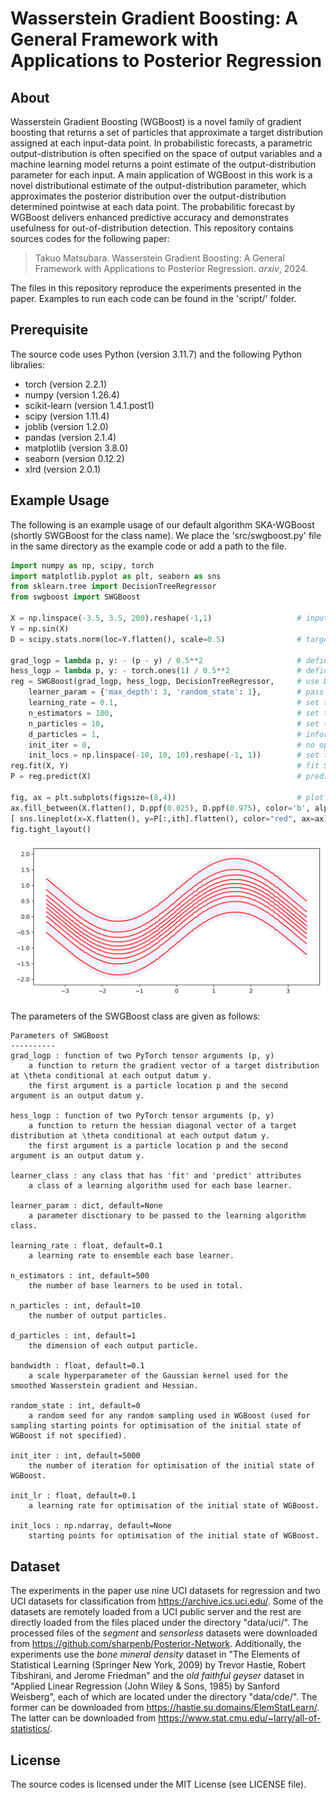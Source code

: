 # Wasserstein Gradient Boosting: A General Framework with Applications to Posterior Regression



## About

Wasserstein Gradient Boosting (WGBoost) is a novel family of gradient boosting that returns a set of particles that approximate a target distribution assigned at each input-data point.
In probabilistic forecasts, a parametric output-distribution is often specified on the space of output variables and a machine learning model returns a point estimate of the output-distribution parameter for each input.
A main application of WGBoost in this work is a novel distributional estimate of the output-distribution parameter, which approximates the posterior distribution over the output-distribution determined pointwise at each data point.
The probabilitic forecast by WGBoost delivers enhanced predictive accuracy and demonstrates usefulness for out-of-distribution detection.
This repository contains sources codes for the following paper:

> Takuo Matsubara. Wasserstein Gradient Boosting: A General Framework with Applications to Posterior Regression. *arxiv*, 2024.

The files in this repository reproduce the experiments presented in the paper. Examples to run each code can be found in the 'script/' folder.



## Prerequisite

The source code uses Python (version 3.11.7) and the following Python libralies:

- torch (version 2.2.1)
- numpy (version 1.26.4)
- scikit-learn (version 1.4.1.post1)
- scipy (version 1.11.4)
- joblib (version 1.2.0)
- pandas (version 2.1.4)
- matplotlib (version 3.8.0)
- seaborn (version 0.12.2)
- xlrd (version 2.0.1)



## Example Usage

The following is an example usage of our default algorithm SKA-WGBoost (shortly SWGBoost for the class name).
We place the 'src/swgboost.py' file in the same directory as the example code or add a path to the file.

```python
import numpy as np, scipy, torch
import matplotlib.pyplot as plt, seaborn as sns
from sklearn.tree import DecisionTreeRegressor
from swgboost import SWGBoost

X = np.linspace(-3.5, 3.5, 200).reshape(-1,1)                   # input data
Y = np.sin(X)                                                   
D = scipy.stats.norm(loc=Y.flatten(), scale=0.5)                # target distributions N( p | m=y_i, s=0.5 ) conditional on each y_i in Y = sin(X)

grad_logp = lambda p, y: - (p - y) / 0.5**2                     # define the log gradient of the target distribution N( p | m=y, s=0.5 ) at a location p conditional on a value y
hess_logp = lambda p, y: - torch.ones(1) / 0.5**2               # define the log hessian diagonal of the target distribution N( p | m=y, s=0.5 ) at a location p conditional on a value y
reg = SWGBoost(grad_logp, hess_logp, DecisionTreeRegressor,     # use DecisionTreeRegressor as each base learner 
    learner_param = {'max_depth': 3, 'random_state': 1},        # pass hyperparameters to DecisionTreeRegressor
    learning_rate = 0.1,                                        # set the learning rate
    n_estimators = 100,                                         # set the number of base learners to be used
    n_particles = 10,                                           # set the number of output particles of SWGBoost
    d_particles = 1,                                            # inform the dimension of each output particle of SWGBoost
    init_iter = 0,                                              # no optimisation for the initial state of SWGBoost
    init_locs = np.linspace(-10, 10, 10).reshape(-1, 1))        # set the initial state of SWGBoost
reg.fit(X, Y)                                                   # fit SWGBoost
P = reg.predict(X)                                              # predict by SWGBoost

fig, ax = plt.subplots(figsize=(8,4))                           # plot the output
ax.fill_between(X.flatten(), D.ppf(0.025), D.ppf(0.975), color='b', alpha=0.05)
[ sns.lineplot(x=X.flatten(), y=P[:,ith].flatten(), color="red", ax=ax) for ith in range(reg.n_particles) ]
fig.tight_layout()
```

![illustration of SWGBoost](./supplement/result/demo.png)

The parameters of the SWGBoost class are given as follows:

```
Parameters of SWGBoost
----------
grad_logp : function of two PyTorch tensor arguments (p, y)
    a function to return the gradient vector of a target distribution at \theta conditional at each output datum y.
    the first argument is a particle location p and the second argument is an output datum y.

hess_logp : function of two PyTorch tensor arguments (p, y)
    a function to return the hessian diagonal vector of a target distribution at \theta conditional at each output datum y.
    the first argument is a particle location p and the second argument is an output datum y.

learner_class : any class that has 'fit' and 'predict' attributes
    a class of a learning algorithm used for each base learner.

learner_param : dict, default=None
    a parameter disctionary to be passed to the learning algorithm class.

learning_rate : float, default=0.1
    a learning rate to ensemble each base learner.

n_estimators : int, default=500
    the number of base learners to be used in total.

n_particles : int, default=10
    the number of output particles. 

d_particles : int, default=1
    the dimension of each output particle.

bandwidth : float, default=0.1
    a scale hyperparameter of the Gaussian kernel used for the smoothed Wasserstein gradient and Hessian.

random_state : int, default=0
    a random seed for any random sampling used in WGBoost (used for sampling starting points for optimisation of the initial state of WGBoost if not specified).

init_iter : int, default=5000
    the number of iteration for optimisation of the initial state of WGBoost.

init_lr : float, default=0.1
    a learning rate for optimisation of the initial state of WGBoost.

init_locs : np.ndarray, default=None
    starting points for optimisation of the initial state of WGBoost.
```



## Dataset

The experiments in the paper use nine UCI datasets for regression and two UCI datasets for classification from https://archive.ics.uci.edu/.
Some of the datasets are remotely loaded from a UCI public server and the rest are directly loaded from the files placed under the directory "data/uci/".
The processed files of the *segment* and *sensorless* datasets were downloaded from https://github.com/sharpenb/Posterior-Network.
Additionally, the experiments use the *bone mineral density* dataset in "The Elements of Statistical Learning (Springer New York, 2009) by Trevor Hastie, Robert Tibshirani, and Jerome Friedman" and the *old faithful geyser* dataset in "Applied Linear Regression (John Wiley & Sons, 1985) by Sanford Weisberg", each of which are located under the directory "data/cde/".
The former can be downloaded from https://hastie.su.domains/ElemStatLearn/.
The latter can be downloaded from https://www.stat.cmu.edu/~larry/all-of-statistics/.



## License

The source codes is licensed under the MIT License (see LICENSE file).


